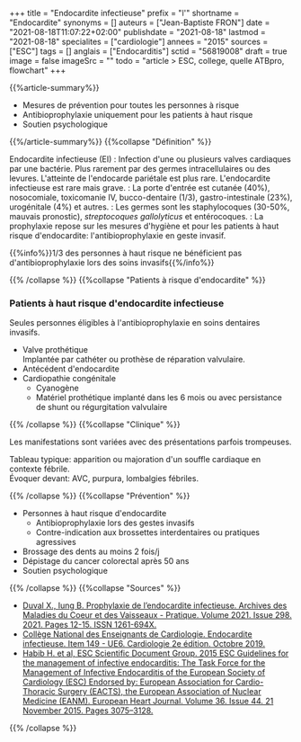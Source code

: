+++
title = "Endocardite infectieuse"
prefix = "l'"
shortname = "Endocardite"
synonyms = []
auteurs = ["Jean-Baptiste FRON"]
date = "2021-08-18T11:07:22+02:00"
publishdate = "2021-08-18"
lastmod = "2021-08-18"
specialites = ["cardiologie"]
annees = "2015"
sources = ["ESC"]
tags = []
anglais = ["Endocarditis"]
sctid = "56819008"
draft = true
image = false
imageSrc = ""
todo = "article > ESC, college, quelle ATBpro, flowchart"
+++

{{%article-summary%}}

- Mesures de prévention pour toutes les personnes à risque
- Antibioprophylaxie uniquement pour les patients à haut risque
- Soutien psychologique

{{%/article-summary%}}
{{%collapse "Définition" %}}

Endocardite infectieuse (EI)
: Infection d'une ou plusieurs valves cardiaques par une bactérie. Plus rarement par des germes intracellulaires ou des levures. L'atteinte de l'endocarde pariétale est plus rare. L'endocardite infectieuse est rare mais grave.
: La porte d'entrée est cutanée (40%), nosocomiale, toxicomanie IV, bucco-dentaire (1/3), gastro-intestinale (23%), urogénitale (4%) et autres.
: Les germes sont les staphylocoques (30-50%, mauvais pronostic), *streptocoques gallolyticus* et entérocoques.
: La prophylaxie repose sur les mesures d'hygiène et pour les patients à haut risque d'endocardite: l'antibioprophylaxie en geste invasif.

{{%info%}}1/3 des personnes à haut risque ne bénéficient pas d'antibioprophylaxie lors des soins invasifs{{%/info%}}

{{% /collapse %}}
{{%collapse "Patients à risque d'endocardite" %}}

### Patients à haut risque d'endocardite infectieuse

Seules personnes éligibles à l'antibioprophylaxie en soins dentaires invasifs.

- Valve prothétique  
Implantée par cathéter ou prothèse de réparation valvulaire.
- Antécédent d'endocardite
- Cardiopathie congénitale
  - Cyanogène
  - Matériel prothétique implanté dans les 6 mois ou avec persistance de shunt ou régurgitation valvulaire

{{% /collapse %}}
{{%collapse "Clinique" %}}

Les manifestations sont variées avec des présentations parfois trompeuses.

Tableau typique: apparition ou majoration d'un souffle cardiaque en contexte fébrile.  
Évoquer devant: AVC, purpura, lombalgies fébriles.

{{% /collapse %}}
{{%collapse "Prévention" %}}

- Personnes à haut risque d'endocardite
  - Antibioprophylaxie lors des gestes invasifs
  - Contre-indication aux brossettes interdentaires ou pratiques agressives
- Brossage des dents au moins 2 fois/j
- Dépistage du cancer colorectal après 50 ans
- Soutien psychologique

{{% /collapse %}}
{{%collapse "Sources" %}}

- [Duval X., Iung B. Prophylaxie de l’endocardite infectieuse. Archives des Maladies du Coeur et des Vaisseaux - Pratique. Volume 2021. Issue 298. 2021. Pages 12-15. ISSN 1261-694X.](https://doi.org/10.1016/j.amcp.2021.03.003)
- [Collège National des Enseignants de Cardiologie. Endocardite infectieuse. Item 149 - UE6. Cardiologie 2e édition. Octobre 2019.](https://sfcardio.fr/sites/default/files/2019-11/2015-2e_Ref_Cardio_ch11_endocardite.pdf)
- [Habib H. et al, ESC Scientific Document Group. 2015 ESC Guidelines for the management of infective endocarditis: The Task Force for the Management of Infective Endocarditis of the European Society of Cardiology (ESC) Endorsed by: European Association for Cardio-Thoracic Surgery (EACTS), the European Association of Nuclear Medicine (EANM). European Heart Journal. Volume 36. Issue 44. 21 November 2015. Pages 3075–3128.](https://doi.org/10.1093/eurheartj/ehv319)

{{% /collapse %}}
